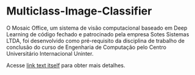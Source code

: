 # Multiclass-Image-Classifier

O Mosaic Office, um sistema de visão computacional baseado em Deep Learning de código fechado e patrocinado pela empresa Sotes Sistemas LTDA, foi desenvolvido como pré-requisito da disciplina de trabalho de conclusão do curso de Engenharia de Computação pelo Centro Universitário Internacional Uninter.

Acesse [link text itself] para obter mais detalhes.

[link text itself]: https://github.com/erickerate/Multiclass-Image-Classifier/wiki
